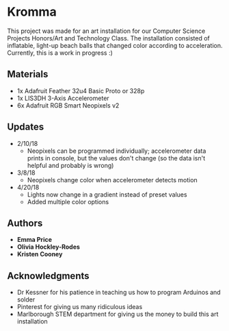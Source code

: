 # Kromma

This project was made for an art installation for our Computer Science Projects Honors/Art and Technology Class. The installation consisted of inflatable, light-up beach balls that changed color according to acceleration. Currently, this is a work in progress :)

## Materials
* 1x Adafruit Feather 32u4 Basic Proto or 328p
* 1x LIS3DH 3-Axis Accelerometer
* 6x Adafruit RGB Smart Neopixels v2

## Updates
* 2/10/18
  * Neopixels can be programmed individually; accelerometer data prints in console, but the values don't change (so the data isn't helpful and probably is wrong)
* 3/8/18
  * Neopixels change color when accelerometer detects motion
* 4/20/18
  * Lights now change in a gradient instead of preset values
  * Added multiple color options

## Authors

* **Emma Price**
* **Olivia Hockley-Rodes**
* **Kristen Cooney**

## Acknowledgments

* Dr Kessner for his patience in teaching us how to program Arduinos and solder
* Pinterest for giving us many ridiculous ideas
* Marlborough STEM department for giving us the money to build this art installation
